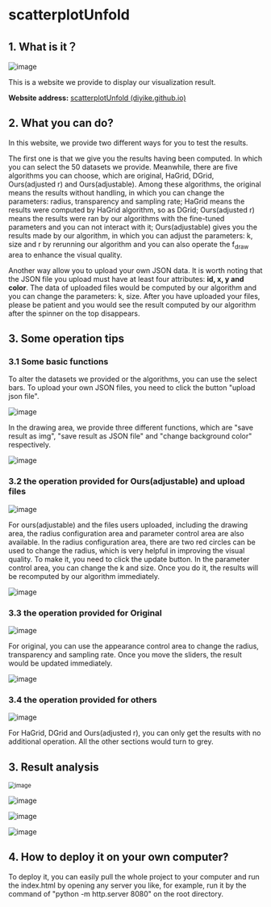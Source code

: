 # scatterplotUnfold

## 1. What is it？

![image](https://github.com/diyike/ImagesStore/blob/main/scatterplotUnfold/cover.jpg?raw=true)

This is a website we provide to display our visualization result. 

**Website address:** [scatterplotUnfold (diyike.github.io)](https://diyike.github.io/scatterplotUnfold/)

## 2. What you can do?

In this website, we provide two different ways for you to test the results. 

The first one is that we give you the results having been computed. In which you can select the 50 datasets we provide.  Meanwhile, there are five algorithms you can choose, which are original, HaGrid, DGrid, Ours(adjusted r) and Ours(adjustable). Among these algorithms, the original means the results without handling, in which you can change the parameters: radius, transparency and sampling rate; HaGrid means the results were computed by HaGrid algorithm, so as DGrid; Ours(adjusted r) means the results were ran by our algorithms with the fine-tuned parameters and you can not interact with it;  Ours(adjustable) gives you the results made by our algorithm, in which you can adjust the parameters: k, size and r by rerunning our algorithm and you can also operate the  f<sub>draw</sub>  area to enhance the visual quality.

Another way allow you to upload your own JSON data. It is worth noting that the JSON file you upload must have at least four attributes: **id, x, y and color**. The data of uploaded files would be computed by our algorithm and you can change the parameters: k, size. After you have uploaded your files, please be patient and you would see the result computed by our algorithm after the spinner on the top disappears.

## 3. Some operation tips

### 3.1  Some basic functions

To alter the datasets we provided or the algorithms, you can use the select bars. To upload your own JSON files, you need to click the button "upload json file".

![image](https://github.com/diyike/ImagesStore/blob/main/scatterplotUnfold/select_bar.jpg?raw=true)

In the drawing area, we provide three different functions, which are "save result as img", "save result as JSON file" and "change background color" respectively.

![image](https://github.com/diyike/ImagesStore/blob/main/scatterplotUnfold/color_contrast.png?raw=true)

### 3.2 the operation provided for Ours(adjustable) and upload files

![image](https://github.com/diyike/ImagesStore/blob/main/scatterplotUnfold/ours(adjustable).jpg?raw=true)

For ours(adjustable) and the files users uploaded, including the drawing area, the radius configuration area and parameter control area are also available.  In the radius configuration area, there are two red circles can be used to change the radius, which is very helpful in improving the visual quality. To make it, you need to click the update button. In the parameter control area, you can change the k and size. Once you do it, the results will be recomputed by our algorithm immediately. 

![image](https://github.com/diyike/ImagesStore/blob/main/scatterplotUnfold/ours(adjustable)_handle.jpg?raw=true)

### 3.3  the operation provided for Original

![image](https://github.com/diyike/ImagesStore/blob/main/scatterplotUnfold/original.jpg?raw=true)

For original, you can use the appearance control area to change the radius, transparency and sampling rate. Once you move the sliders, the result would be updated immediately.

![image](https://github.com/diyike/ImagesStore/blob/main/scatterplotUnfold/original_handled.jpg?raw=true)

### 3.4 the operation provided for others

![image](https://github.com/diyike/ImagesStore/blob/main/scatterplotUnfold/others.jpg?raw=true)

For HaGrid, DGrid and Ours(adjusted r), you can only get the results with no additional operation. All the other sections would turn to grey.

## 3. Result analysis

<img src="https://github.com/diyike/ImagesStore/blob/main/scatterplotUnfold/quantitative_results.png?raw=true" alt="image" style="zoom:80%;" />

![image](https://github.com/diyike/ImagesStore/blob/main/scatterplotUnfold/teaser.png?raw=true)

![image](https://github.com/diyike/ImagesStore/blob/main/scatterplotUnfold/dataset_volume.png?raw=true)

![image](https://github.com/diyike/ImagesStore/blob/main/scatterplotUnfold/other_examples.png?raw=true)

## 4. How to deploy it on your own computer?

To deploy it, you can easily pull the whole project to your computer and run the index.html by opening any server you like, for example, run it by the command of "python -m http.server 8080" on the root directory. 